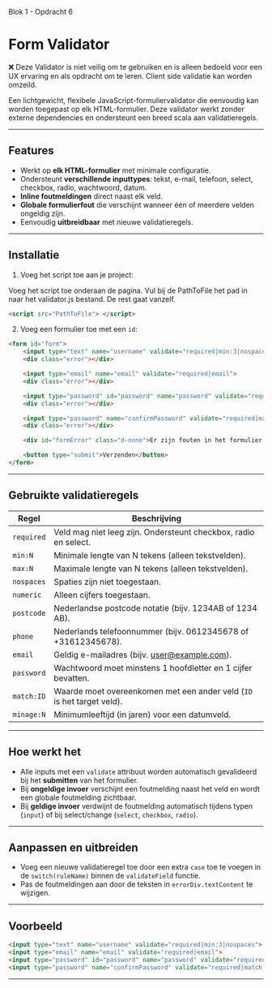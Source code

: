 Blok 1 - Opdracht 6

# Form Validator

❌ Deze Validator is niet veilig om te gebruiken en is alleen bedoeld voor een UX ervaring en als opdracht om te leren. Client side validatie kan worden omzeild.

Een lichtgewicht, flexibele JavaScript-formuliervalidator die eenvoudig kan worden toegepast op elk HTML-formulier. Deze validator werkt zonder externe dependencies en ondersteunt een breed scala aan validatieregels.

---

## Features

- Werkt op **elk HTML-formulier** met minimale configuratie.  
- Ondersteunt **verschillende inputtypes**: tekst, e-mail, telefoon, select, checkbox, radio, wachtwoord, datum.  
- **Inline foutmeldingen** direct naast elk veld.  
- **Globale formulierfout** die verschijnt wanneer één of meerdere velden ongeldig zijn.  
- Eenvoudig **uitbreidbaar** met nieuwe validatieregels.  

---

## Installatie

1. Voeg het script toe aan je project:

Voeg het script toe onderaan de pagina. Vul bij de PathToFile het pad in naar het validator.js bestand. De rest gaat vanzelf.

```html
<script src="PathToFile"> </script>
```

2. Voeg een formulier toe met een `id`:

```html
<form id="form">
    <input type="text" name="username" validate="required|min:3|nospaces">
    <div class="error"></div>

    <input type="email" name="email" validate="required|email">
    <div class="error"></div>

    <input type="password" id="password" name="password" validate="required|password|min:8">
    <div class="error"></div>

    <input type="password" name="confirmPassword" validate="required|match:password">
    <div class="error"></div>

    <div id="formError" class="d-none">Er zijn fouten in het formulier.</div>

    <button type="submit">Verzenden</button>
</form>
```

---

## Gebruikte validatieregels

| Regel           | Beschrijving                                                                |
|-----------------|-----------------------------------------------------------------------------|
| `required`      | Veld mag niet leeg zijn. Ondersteunt checkbox, radio en select.             |
| `min:N`         | Minimale lengte van N tekens (alleen tekstvelden).                          |
| `max:N`         | Maximale lengte van N tekens (alleen tekstvelden).                          |
| `nospaces`      | Spaties zijn niet toegestaan.                                               |
| `numeric`       | Alleen cijfers toegestaan.                                                  |
| `postcode`      | Nederlandse postcode notatie (bijv. 1234AB of 1234 AB).                     |
| `phone`         | Nederlands telefoonnummer (bijv. 0612345678 of +31612345678).               |
| `email`         | Geldig e-mailadres (bijv. user@example.com).                                |
| `password`      | Wachtwoord moet minstens 1 hoofdletter en 1 cijfer bevatten.                |
| `match:ID`      | Waarde moet overeenkomen met een ander veld (`ID` is het target veld).      |
| `minage:N`      | Minimumleeftijd (in jaren) voor een datumveld.                              |

---

## Hoe werkt het

- Alle inputs met een `validate` attribuut worden automatisch gevalideerd bij het **submitten** van het formulier.  
- Bij **ongeldige invoer** verschijnt een foutmelding naast het veld en wordt een globale foutmelding zichtbaar.  
- Bij **geldige invoer** verdwijnt de foutmelding automatisch tijdens typen (`input`) of bij select/change (`select`, `checkbox`, `radio`).  

---

## Aanpassen en uitbreiden

- Voeg een nieuwe validatieregel toe door een extra `case` toe te voegen in de `switch(ruleName)` binnen de `validateField` functie.  
- Pas de foutmeldingen aan door de teksten in `errorDiv.textContent` te wijzigen.  

---

## Voorbeeld

```html
<input type="text" name="username" validate="required|min:3|nospaces">
<input type="email" name="email" validate="required|email">
<input type="password" id="password" name="password" validate="required|password|min:8">
<input type="password" name="confirmPassword" validate="required|match:password">
```

---


